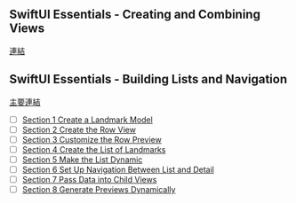 
## SwiftUI Essentials - Creating and Combining Views 

[連結](https://developer.apple.com/tutorials/swiftui)

## SwiftUI Essentials - Building Lists and Navigation

[主要連結](https://developer.apple.com/tutorials/swiftui/building-lists-and-navigation)

- [ ] [Section 1 Create a Landmark Model](https://developer.apple.com/tutorials/swiftui/building-lists-and-navigation#Create-a-Landmark-Model)
- [ ] [Section 2 Create the Row View](https://developer.apple.com/tutorials/swiftui/building-lists-and-navigation#Create-the-Row-View) 
- [ ] [Section 3 Customize the Row Preview](https://developer.apple.com/tutorials/swiftui/building-lists-and-navigation#Customize-the-Row-Preview)
- [ ] [Section 4 Create the List of Landmarks](https://developer.apple.com/tutorials/swiftui/building-lists-and-navigation#Create-the-List-of-Landmarks)
- [ ] [Section 5 Make the List Dynamic](https://developer.apple.com/tutorials/swiftui/building-lists-and-navigation#Make-the-List-Dynamic)
- [ ] [Section 6 Set Up Navigation Between List and Detail](https://developer.apple.com/tutorials/swiftui/building-lists-and-navigation#Set-Up-Navigation-Between-List-and-Detail)
- [ ] [Section 7 Pass Data into Child Views](https://developer.apple.com/tutorials/swiftui/building-lists-and-navigation#Pass-Data-into-Child-Views)
- [ ] [Section 8 Generate Previews Dynamically](https://developer.apple.com/tutorials/swiftui/building-lists-and-navigation#Generate-Previews-Dynamically)
